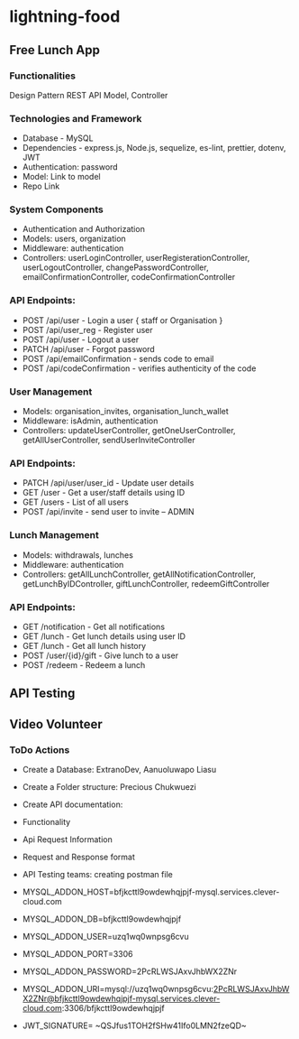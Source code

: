 ﻿# lightning-food

## Free Lunch App

### Functionalities

Design Pattern
REST API
Model, Controller

### Technologies and Framework

- Database - MySQL
- Dependencies - express.js, Node.js, sequelize, es-lint, prettier, dotenv, JWT
- Authentication: password
- Model: Link to model
- Repo Link

### System Components

- Authentication and Authorization
- Models: users, organization
- Middleware: authentication
- Controllers: userLoginController, userRegisterationController, userLogoutController, changePasswordController,
  emailConfirmationController, codeConfirmationController

### API Endpoints:

- POST /api/user - Login a user { staff or Organisation }
- POST /api/user_reg - Register user
- POST /api/user - Logout a user
- PATCH /api/user - Forgot password
- POST /api/emailConfirmation - sends code to email
- POST /api/codeConfirmation - verifies authenticity of the code

### User Management

- Models: organisation_invites, organisation_lunch_wallet
- Middleware: isAdmin, authentication
- Controllers: updateUserController, getOneUserController, getAllUserController, sendUserInviteController

### API Endpoints:

- PATCH /api/user/user_id - Update user details
- GET /user - Get a user/staff details using ID
- GET /users - List of all users
- POST /api/invite - send user to invite – ADMIN

### Lunch Management

- Models: withdrawals, lunches
- Middleware: authentication
- Controllers: getAllLunchController, getAllNotificationController, getLunchByIDController, giftLunchController, redeemGiftController

### API Endpoints:

- GET /notification - Get all notifications
- GET /lunch - Get lunch details using user ID
- GET /lunch - Get all lunch history
- POST /user/{id}/gift - Give lunch to a user
- POST /redeem - Redeem a lunch

## API Testing

## Video Volunteer

### ToDo Actions

- Create a Database: ExtranoDev, Aanuoluwapo Liasu
- Create a Folder structure: Precious Chukwuezi
- Create API documentation:
- Functionality
- Api Request Information
- Request and Response format
- API Testing teams: creating postman file

- MYSQL_ADDON_HOST=bfjkcttl9owdewhqjpjf-mysql.services.clever-cloud.com
- MYSQL_ADDON_DB=bfjkcttl9owdewhqjpjf
- MYSQL_ADDON_USER=uzq1wq0wnpsg6cvu
- MYSQL_ADDON_PORT=3306
- MYSQL_ADDON_PASSWORD=2PcRLWSJAxvJhbWX2ZNr
- MYSQL_ADDON_URI=mysql://uzq1wq0wnpsg6cvu:2PcRLWSJAxvJhbWX2ZNr@bfjkcttl9owdewhqjpjf-mysql.services.clever-cloud.com:3306/bfjkcttl9owdewhqjpjf
- JWT_SIGNATURE= ~QSJfus1TOH2fSHw41Ifo0LMN2fzeQD~
